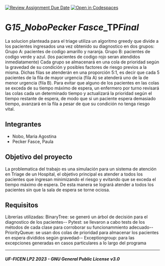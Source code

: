 [![Review Assignment Due Date](https://classroom.github.com/assets/deadline-readme-button-24ddc0f5d75046c5622901739e7c5dd533143b0c8e959d652212380cedb1ea36.svg)](https://classroom.github.com/a/LcojlfsQ)
[![Open in Codespaces](https://classroom.github.com/assets/launch-codespace-7f7980b617ed060a017424585567c406b6ee15c891e84e1186181d67ecf80aa0.svg)](https://classroom.github.com/open-in-codespaces?assignment_repo_id=12612322)
# G***15***_***Nobo******Pecker Fasce***_TP***Final***
  La solucion planteada para el triage utiliza un algoritmo greedy que divide a los pacientes ingresados una vez obtenido su diagnostico en dos grupos:
    Grupo A: pacientes de codigo amarillo y naranja.
    Grupo B: pacientes de codigo verde y azul.
    (los pacientes de codigo rojo seran atendidos inmediatamente)
  Cada grupo se almacenará en una cola de prioridad según la gravedad de su condición y posibles factores de riesgo previos a la misma. Dichas filas se atenderán en una proporción 5:1, es decir que cada 5 pacientes de la fila de mayor urgencia (fila A) se atenderá uno de la de menor urgencia (fila B). Para evitar que alguno de los pacientes en las colas se exceda de su tiempo máximo de espera, un enfermero por turno revisará las colas cada un determinado tiempo y actualizará la prioridad según el tiempo restante de espera, de modo que si un paciente espera demasiado tiempo, avanzará en la fila a pesar de que su condición no tenga riesgo vital.
  

## Integrantes
- Nobo, Maria Agostina
- Pecker Fasce, Paula

## Objetivo del proyecto
La problematica del trabajo es una simulación para un sistema de atención en Triage de un Hospital, el objetivo principal es atender a todos los pacientes que ingresan minimizando el riesgo y evitando que se exceda el tiempo máximo de espera. De esta manera se logrará atender a todos los pacientes sin que la sala de espera se torne ociosa.
## Requisitos
Librerías utilizadas:
  BinaryTree: se generó un árbol de decisión para el diagnostico de los pacientes--
  Pytest: se llevaron a cabo tests de los métodos de cada clase para corroborar su funcionammiento adecuado--
  PriorityQueue: se usan dos colas de prioridad para almacenar los pacientes en espera divididos según gravedad--
  Exceptiongroup: para las excepciones generadas en casos particulares a lo largo del programa 

---
##### UF-FICEN LP2 2023 - GNU General Public License v3.0
